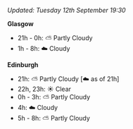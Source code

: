*Updated: Tuesday 12th September 19:30*

**Glasgow**

* 21h - 0h: :partly_sunny: Partly Cloudy
* 1h - 8h: :cloud: Cloudy

**Edinburgh**

* 21h: :partly_sunny: Partly Cloudy [:cloud: as of 21h]
* 22h, 23h: :sunny: Clear
* 0h - 3h: :partly_sunny: Partly Cloudy
* 4h: :cloud: Cloudy
* 5h - 8h: :partly_sunny: Partly Cloudy
